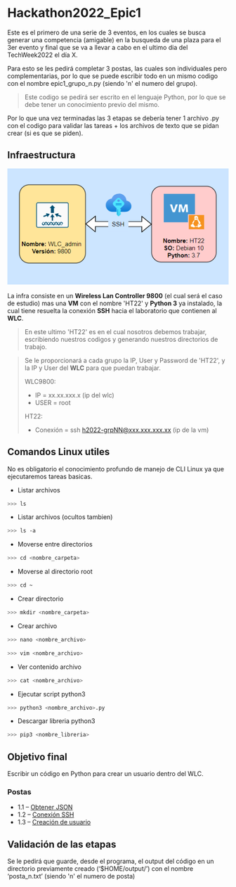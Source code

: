 # Hackathon2022_Epic1

Este es el primero de una serie de 3 eventos, en los cuales se busca generar una competencia (amigable) en la busqueda de una plaza para el 3er evento y final que se va a llevar a cabo en el ultimo dia del TechWeek2022 el día X.

Para esto se les pedirá completar 3 postas, las cuales son individuales pero complementarias, por lo que se puede escribir todo en un mismo codigo con el nombre epic1_grupo_n.py (siendo 'n' el numero del grupo).

> Este codigo se pedirá ser escrito en el lenguaje Python, por lo que se debe tener un conocimiento previo del mismo.

Por lo que una vez terminadas las 3 etapas se debería tener 1 archivo .py con el codigo para validar las tareas + los archivos de texto que se pidan crear (si es que se piden).

## Infraestructura 

<p align="center">
  <img src="Postas/infraTW.png" alt="Infraestructura Hackathon"/>
</p>

La infra consiste en un **Wireless Lan Controller 9800** (el cual será el caso de estudio) mas una **VM** con el nombre 'HT22' y **Python 3** ya instalado, la cual tiene resuelta la conexión **SSH** hacia el laboratorio que contienen al **WLC**.

> En este ultimo 'HT22' es en el cual nosotros debemos trabajar, escribiendo nuestros codigos y generando nuestros directorios de trabajo.

> Se le proporcionará a cada grupo la IP, User y Password de 'HT22', y la IP y User del **WLC** para que puedan trabajar.
>
> WLC9800:
> - IP = xx.xx.xxx.x (ip del wlc)
> - USER = root
>
> HT22:
> - Conexión = ssh h2022-grpNN@xxx.xxx.xxx.xx (ip de la vm)

## Comandos Linux utiles
No es obligatorio el conocimiento profundo de manejo de CLI Linux ya que ejecutaremos tareas basicas.

- Listar archivos
~~~bash
>>> ls
~~~
- Listar archivos (ocultos tambien)
~~~bash
>>> ls -a
~~~
- Moverse entre directorios
~~~bash
>>> cd <nombre_carpeta>
~~~
- Moverse al directorio root
~~~bash
>>> cd ~
~~~
- Crear directorio
~~~bash
>>> mkdir <nombre_carpeta>
~~~
- Crear archivo
~~~bash
>>> nano <nombre_archivo>
~~~
~~~bash
>>> vim <nombre_archivo>
~~~
- Ver contenido archivo
~~~bash
>>> cat <nombre_archivo>
~~~
- Ejecutar script python3
~~~bash
>>> python3 <nombre_archivo>.py
~~~
- Descargar libreria python3
~~~bash
>>> pip3 <nombre_libreria>
~~~

## Objetivo final
Escribir un código en Python para crear un usuario dentro del WLC.

### Postas
- 1.1 – [Obtener JSON](Postas/P1.md)
- 1.2 – [Conexión SSH](Postas/P2.md)
- 1.3 – [Creación de usuario](Postas/P3.md)

## Validación de las etapas
Se le pedirá que guarde, desde el programa, el output del código en un directorio previamente creado (‘$HOME/output/’) con el nombre ‘posta_n.txt’ (siendo 'n' el numero de posta)
